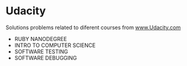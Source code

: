Udacity
==========

Solutions problems related to diferent courses from www.Udacity.com

- RUBY NANODEGREE
- INTRO TO COMPUTER SCIENCE
- SOFTWARE TESTING
- SOFTWARE DEBUGGING
